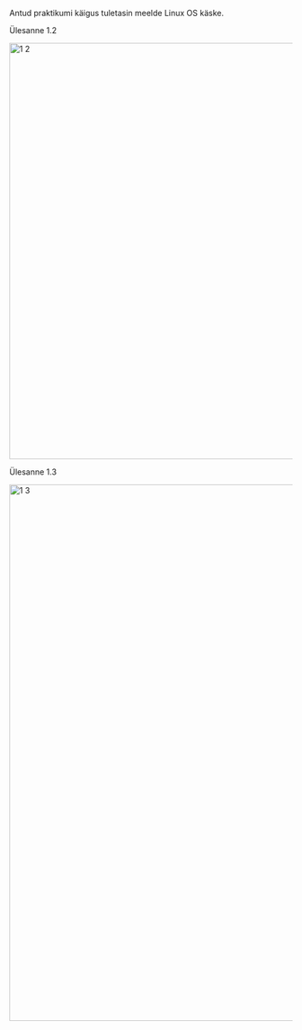 Antud praktikumi käigus tuletasin meelde Linux OS käske.

Ülesanne 1.2

<img width="741" alt="1 2" src="https://github.com/user-attachments/assets/876b9a61-c156-48e0-9643-db860fed6927" />

Ülesanne 1.3 

<img width="955" alt="1 3" src="https://github.com/user-attachments/assets/10896322-530f-4390-a244-be3c46bb266a" />

